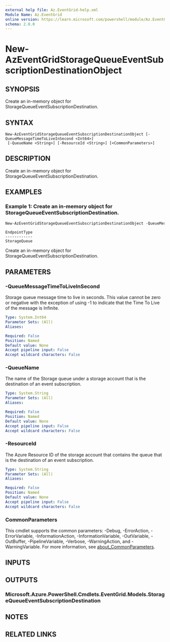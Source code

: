 ```yaml
---
external help file: Az.EventGrid-help.xml
Module Name: Az.EventGrid
online version: https://learn.microsoft.com/powershell/module/Az.EventGrid/new-azeventgridstoragequeueeventsubscriptiondestinationobject
schema: 2.0.0
---
```


# New-AzEventGridStorageQueueEventSubscriptionDestinationObject

## SYNOPSIS
Create an in-memory object for StorageQueueEventSubscriptionDestination.

## SYNTAX

```
New-AzEventGridStorageQueueEventSubscriptionDestinationObject [-QueueMessageTimeToLiveInSecond <Int64>]
 [-QueueName <String>] [-ResourceId <String>] [<CommonParameters>]
```

## DESCRIPTION
Create an in-memory object for StorageQueueEventSubscriptionDestination.

## EXAMPLES

### Example 1: Create an in-memory object for StorageQueueEventSubscriptionDestination.
```powershell
New-AzEventGridStorageQueueEventSubscriptionDestinationObject -QueueMessageTimeToLiveInSecond 7 -QueueName testQueue -ResourceId "/subscriptions/{subId}/resourceGroups/azps_test_group_eventgrid/providers/Microsoft.Storage/storageAccounts/azpssa"
```

```output
EndpointType
------------
StorageQueue
```

Create an in-memory object for StorageQueueEventSubscriptionDestination.

## PARAMETERS

### -QueueMessageTimeToLiveInSecond
Storage queue message time to live in seconds.
This value cannot be zero or negative with the exception of using -1 to indicate that the Time To Live of the message is Infinite.

```yaml
Type: System.Int64
Parameter Sets: (All)
Aliases:

Required: False
Position: Named
Default value: None
Accept pipeline input: False
Accept wildcard characters: False
```

### -QueueName
The name of the Storage queue under a storage account that is the destination of an event subscription.

```yaml
Type: System.String
Parameter Sets: (All)
Aliases:

Required: False
Position: Named
Default value: None
Accept pipeline input: False
Accept wildcard characters: False
```

### -ResourceId
The Azure Resource ID of the storage account that contains the queue that is the destination of an event subscription.

```yaml
Type: System.String
Parameter Sets: (All)
Aliases:

Required: False
Position: Named
Default value: None
Accept pipeline input: False
Accept wildcard characters: False
```

### CommonParameters
This cmdlet supports the common parameters: -Debug, -ErrorAction, -ErrorVariable, -InformationAction, -InformationVariable, -OutVariable, -OutBuffer, -PipelineVariable, -Verbose, -WarningAction, and -WarningVariable. For more information, see [about_CommonParameters](http://go.microsoft.com/fwlink/?LinkID=113216).

## INPUTS

## OUTPUTS

### Microsoft.Azure.PowerShell.Cmdlets.EventGrid.Models.StorageQueueEventSubscriptionDestination

## NOTES

## RELATED LINKS
